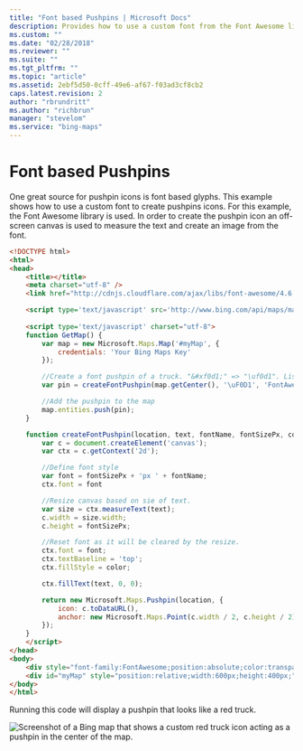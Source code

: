 ```yaml
---
title: "Font based Pushpins | Microsoft Docs"
description: Provides how to use a custom font from the Font Awesome library to create custom pushpin icons for usage on a map.
ms.custom: ""
ms.date: "02/28/2018"
ms.reviewer: ""
ms.suite: ""
ms.tgt_pltfrm: ""
ms.topic: "article"
ms.assetid: 2ebf5d50-0cff-49e6-af67-f03ad3cf8cb2
caps.latest.revision: 2
author: "rbrundritt"
ms.author: "richbrun"
manager: "stevelom"
ms.service: "bing-maps"
---
```


# Font based Pushpins

One great source for pushpin icons is font based glyphs. This example shows how to use a custom font to create pushpins icons. For this example, the Font Awesome library is used. In order to create the pushpin icon an off-screen canvas is used to measure the text and create an image from the font. 

```html
<!DOCTYPE html>
<html>
<head>
    <title></title>
    <meta charset="utf-8" />
    <link href="http://cdnjs.cloudflare.com/ajax/libs/font-awesome/4.6.3/css/font-awesome.min.css" rel="stylesheet" />

    <script type='text/javascript' src='http://www.bing.com/api/maps/mapcontrol?callback=GetMap' async defer></script>
    
    <script type='text/javascript' charset="utf-8">
    function GetMap() {
        var map = new Microsoft.Maps.Map('#myMap', {
            credentials: 'Your Bing Maps Key'
        });

        //Create a font pushpin of a truck. "&#xf0d1;" => "\uf0d1". List of icon hex values: http://fontawesome.io/3.2.1/cheatsheet/
        var pin = createFontPushpin(map.getCenter(), '\uF0D1', 'FontAwesome', 30, 'red');

        //Add the pushpin to the map
        map.entities.push(pin);
    }

    function createFontPushpin(location, text, fontName, fontSizePx, color) {
        var c = document.createElement('canvas');
        var ctx = c.getContext('2d');

        //Define font style
        var font = fontSizePx + 'px ' + fontName;
        ctx.font = font

        //Resize canvas based on sie of text.
        var size = ctx.measureText(text);
        c.width = size.width;
        c.height = fontSizePx;

        //Reset font as it will be cleared by the resize.
        ctx.font = font;
        ctx.textBaseline = 'top';
        ctx.fillStyle = color;

        ctx.fillText(text, 0, 0);

        return new Microsoft.Maps.Pushpin(location, {
            icon: c.toDataURL(),
            anchor: new Microsoft.Maps.Point(c.width / 2, c.height / 2) //Align center of pushpin with location.
        });
    }
    </script>
</head>
<body>
    <div style="font-family:FontAwesome;position:absolute;color:transparent;">Preload font, otherwise we may end up trying to use it before it is available.</div>
    <div id="myMap" style="position:relative;width:600px;height:400px;"></div>
</body>
</html>
```

Running this code will display a pushpin that looks like a red truck. 

![Screenshot of a Bing map that shows a custom red truck icon acting as a pushpin in the center of the map.](../../media/bmv8-fontbasedpushpins.PNG)